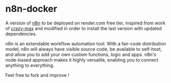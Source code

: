 # n8n-docker

A version of [n8n](https://github.com/n8n-io/n8n) to be deployed on render.com free tier, inspired from work of [crazy-max](https://github.com/crazy-max/docker-n8n) and modified in order to install the last version with updated dependencies.

n8n is an extendable workflow automation tool. With a fair-code distribution model, n8n will always have visible source code, be available to self-host, and allow you to add your own custom functions, logic and apps. n8n's node-based approach makes it highly versatile, enabling you to connect anything to everything.

Feel free to fork and improve ! 
